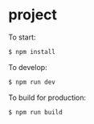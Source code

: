# project

To start:

```bash
$ npm install
```

To develop:

```bash 
$ npm run dev
```

To build for production:

```bash
$ npm run build
```
